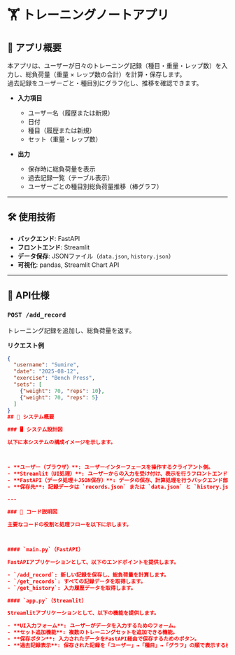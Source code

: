 # 🏋️ トレーニングノートアプリ

## 📌 アプリ概要
本アプリは、ユーザーが日々のトレーニング記録（種目・重量・レップ数）を入力し、総負荷量（重量 × レップ数の合計）を計算・保存します。  
過去記録をユーザーごと・種目別にグラフ化し、推移を確認できます。

- **入力項目**  
  - ユーザー名（履歴または新規）
  - 日付
  - 種目（履歴または新規）
  - セット（重量・レップ数）

- **出力**  
  - 保存時に総負荷量を表示
  - 過去記録一覧（テーブル表示）
  - ユーザーごとの種目別総負荷量推移（棒グラフ）

---

## 🛠 使用技術
- **バックエンド**: FastAPI
- **フロントエンド**: Streamlit
- **データ保存**: JSONファイル（`data.json`, `history.json`）
- **可視化**: pandas, Streamlit Chart API

---

## 🔌 API仕様

### `POST /add_record`
トレーニング記録を追加し、総負荷量を返す。

**リクエスト例**
```json
{
  "username": "Sumire",
  "date": "2025-08-12",
  "exercise": "Bench Press",
  "sets": [
    {"weight": 70, "reps": 10},
    {"weight": 70, "reps": 5}
  ]
}
## 📝 システム概要

### 🖥 システム設計図

以下に本システムの構成イメージを示します。



- **ユーザー（ブラウザ）**: ユーザーインターフェースを操作するクライアント側。
- **Streamlit（UI処理）**: ユーザーからの入力を受け付け、表示を行うフロントエンド部分。
- **FastAPI（データ処理＋JSON保存）**: データの保存、計算処理を行うバックエンド部分。
- **保存先**: 記録データは `records.json` または `data.json` と `history.json` に分割して保存されます。

---

### 📜 コード説明図

主要なコードの役割と処理フローを以下に示します。



#### `main.py`（FastAPI）

FastAPIアプリケーションとして、以下のエンドポイントを提供します。

- `/add_record`: 新しい記録を保存し、総負荷量を計算します。
- `/get_records`: すべての記録データを取得します。
- `/get_history`: 入力履歴データを取得します。

#### `app.py`（Streamlit）

Streamlitアプリケーションとして、以下の機能を提供します。

- **UI入力フォーム**: ユーザーがデータを入力するためのフォーム。
- **セット追加機能**: 複数のトレーニングセットを追加できる機能。
- **保存ボタン**: 入力されたデータをFastAPI経由で保存するためのボタン。
- **過去記録表示**: 保存された記録を「ユーザー」→「種目」→「グラフ」の順で表示する機能。
